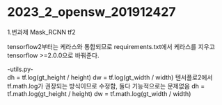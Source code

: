 # 2023_2_opensw_201912427

1.번과제 Mask_RCNN tf2

tensorflow2부터는 케라스와 통합되므로 requirements.txt에서 케라스를 지우고 tensorflow >=2.0.0으로 바꿔준다.

-utils.py-<br/>
    dh = tf.log(gt_height / height)
    dw = tf.log(gt_width / width)
    텐서플로2에서 tf.math.log가 권장되는 방식이므로 수정함, 둘다 기능적으로는 문제없음
    dh = tf.math.log(gt_height / height)
    dw = tf.math.log(gt_width / width)
